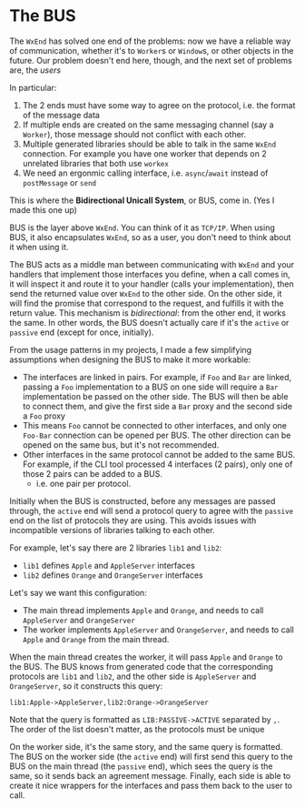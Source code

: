 # The BUS

The `WxEnd` has solved one end of the problems: now we have a reliable way of 
communication, whether it's to `Worker`s or `Window`s, or other objects in the future.
Our problem doesn't end here, though, and the next set of problems are, the *users*

In particular:
1. The 2 ends must have some way to agree on the protocol, i.e. the format of the message data
2. If multiple ends are created on the same messaging channel (say a `Worker`), those
   message should not conflict with each other.
3. Multiple generated libraries should be able to talk in the same `WxEnd` connection.
   For example you have one worker that depends on 2 unrelated libraries that both use `workex`
4. We need an ergonmic calling interface, i.e. `async`/`await` instead of `postMessage` or `send`

This is where the **Bidirectional Unicall System**, or BUS, come in. (Yes I made this one up)

BUS is the layer above `WxEnd`. You can think of it as `TCP/IP`. When using BUS, it also encapsulates
`WxEnd`, so as a user, you don't need to think about it when using it.

The BUS acts as a middle man between communicating with `WxEnd` and your handlers that
implement those interfaces you define, when a call comes in, it will inspect it
and route it to your handler (calls your implementation), then send the returned value
over `WxEnd` to the other side. On the other side, it will find the promise that correspond
to the request, and fulfills it with the return value. This mechanism is *bidirectional*:
from the other end, it works the same. In other words, the BUS doesn't actually care
if it's the `active` or `passive` end (except for once, initially).

From the usage patterns in my projects, I made a few simplifying assumptions when designing
the BUS to make it more workable:
- The interfaces are linked in pairs. For example, if `Foo` and `Bar` are linked,
  passing a `Foo` implementation to a BUS on one side will require a `Bar` implementation
  be passed on the other side. The BUS will then be able to connect them,
  and give the first side a `Bar` proxy and the second side a `Foo` proxy
- This means `Foo` cannot be connected to other interfaces, and only one `Foo-Bar` connection
  can be opened per BUS. The other direction can be opened on the same bus, but it's not recommended.
- Other interfaces in the same protocol cannot be added to the same BUS. For example, if the CLI tool
  processed 4 interfaces (2 pairs), only one of those 2 pairs can be added to a BUS.
  - i.e. one pair per protocol.
  
Initially when the BUS is constructed, before any messages are passed through,
the `active` end will send a protocol query to agree with the `passive` end on
the list of protocols they are using. This avoids issues with incompatible versions
of libraries talking to each other.

For example, let's say there are 2 libraries `lib1` and `lib2`:
 - `lib1` defines `Apple` and `AppleServer` interfaces
 - `lib2` defines `Orange` and `OrangeServer` interfaces

Let's say we want this configuration:
- The main thread implements `Apple` and `Orange`, and needs to call `AppleServer` and `OrangeServer`
- The worker implements `AppleServer` and `OrangeServer`, and needs to call `Apple` and `Orange` from
  the main thread.

When the main thread creates the worker, it will pass `Apple` and `Orange` to the BUS.
The BUS knows from generated code that the corresponding protocols are `lib1` and `lib2`,
and the other side is `AppleServer` and `OrangeServer`, so it constructs this query:
```
lib1:Apple->AppleServer,lib2:Orange->OrangeServer
```
Note that the query is formatted as `LIB:PASSIVE->ACTIVE` separated by `,`.
The order of the list doesn't matter, as the protocols must be unique

On the worker side, it's the same story, and the same query is formatted.
The BUS on the worker side (the `active` end) will first send this query to the BUS on the main thread (the `passive` end),
which sees the query is the same, so it sends back an agreement message. Finally, each side
is able to create it nice wrappers for the interfaces and pass them back to the user to call.



